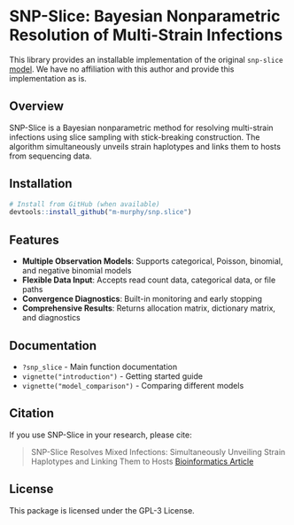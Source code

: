 # SNP-Slice: Bayesian Nonparametric Resolution of Multi-Strain Infections
This library provides an installable implementation of the original `snp-slice` [model](https://github.com/nianqiaoju/snp-slice). We have no affiliation with this author and provide this implementation as is.

## Overview

SNP-Slice is a Bayesian nonparametric method for resolving multi-strain infections using slice sampling with stick-breaking construction. The algorithm simultaneously unveils strain haplotypes and links them to hosts from sequencing data.

## Installation

```r
# Install from GitHub (when available)
devtools::install_github("m-murphy/snp.slice")
```

## Features

- **Multiple Observation Models**: Supports categorical, Poisson, binomial, and negative binomial models
- **Flexible Data Input**: Accepts read count data, categorical data, or file paths
- **Convergence Diagnostics**: Built-in monitoring and early stopping
- **Comprehensive Results**: Returns allocation matrix, dictionary matrix, and diagnostics

## Documentation

- `?snp_slice` - Main function documentation
- `vignette("introduction")` - Getting started guide
- `vignette("model_comparison")` - Comparing different models

## Citation

If you use SNP-Slice in your research, please cite:

> SNP-Slice Resolves Mixed Infections: Simultaneously Unveiling Strain Haplotypes and Linking Them to Hosts
> [Bioinformatics Article](https://academic.oup.com/bioinformatics/article/40/6/btae344/7695237)

## License

This package is licensed under the GPL-3 License.
